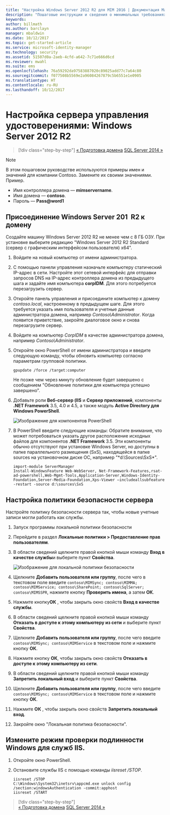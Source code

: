 ```yaml
---
title: "Настройка Windows Server 2012 R2 для MIM 2016 | Документация Майкрософт"
description: "Пошаговые инструкции и сведения о минимальных требованиях для подготовки Windows Server 2012 RS к работе с MIM 2016."
keywords: 
author: billmath
ms.author: barclayn
manager: mbaldwin
ms.date: 10/12/2017
ms.topic: get-started-article
ms.service: microsoft-identity-manager
ms.technology: security
ms.assetid: 51507d0a-2aeb-4cfd-a642-7c71e666d6cd
ms.reviewer: mwahl
ms.suite: ems
ms.openlocfilehash: 76a59292da97583887020c89025add77c7a64c80
ms.sourcegitcommit: f077508b5569e2a96084267879c5b6551e1e0905
ms.translationtype: HT
ms.contentlocale: ru-RU
ms.lasthandoff: 10/12/2017
---
```

# <a name="set-up-an-identity-management-server-windows-server-2012-r2"></a>Настройка сервера управления удостоверениями: Windows Server 2012 R2

>[!div class="step-by-step"]
[« Подготовка домена](preparing-domain.md)
[SQL Server 2014 »](prepare-server-sql2014.md)

> [!NOTE]
> В этом пошаговом руководстве используются примеры имен и значений для компании Contoso. Замените их своими значениями. Пример.
> - Имя контроллера домена — **mimservername**.
> - Имя домена — **contoso**.
> - Пароль — **Pass@word1**

## <a name="join-windows-server-2012-r2-to-your-domain"></a>Присоединение Windows Server 201  R2 к домену

Создайте машину Windows Server 2012 R2 не менее чем с 8 ГБ ОЗУ. При установке выберите редакцию "Windows Server 2012 R2 Standard (сервер с графическим интерфейсом пользователя) x64".

1. Войдите на новый компьютер от имени администратора.

2. С помощью панели управления назначьте компьютеру статический IP-адрес в сети. Настройте этот сетевой интерфейс для отправки запросов DNS на IP-адрес контроллера домена из предыдущего шага и задайте имя компьютера **corpIDM**.  Для этого потребуется перезагрузить сервер.

3. Откройте панель управления и присоедините компьютер к домену *contoso.local*, настроенному в предыдущем шаге.  Для этого требуется указать имя пользователя и учетные данные администратора домена, например *Contoso\Administrator*.  Когда появится приветствие, закройте диалоговое окно и снова перезагрузите сервер.

4. Войдите на компьютер *CorpIDM* в качестве администратора домена, например *Contoso\Administrator*.

5. Откройте окно PowerShell от имени администратора и введите следующую команду, чтобы обновить компьютер согласно параметрам групповой политики.

    ```
    gpupdate /force /target:computer
    ```

    Не позже чем через минуту обновление будет завершено с сообщением "Обновление политики для компьютера успешно завершено".

6. Добавьте роли **Веб-сервер (IIS** и **Сервер приложений**, компоненты **.NET Framework** 3.5, 4.0 и 4.5, а также модуль **Active Directory для Windows PowerShell**.

    ![Изображение для компонентов PowerShell](media/MIM-DeployWS2.png)

7. В PowerShell введите следующие команды: Обратите внимание, что может потребоваться указать другое расположение исходных файлов для компонентов **.NET Framework** 3.5. Эти компоненты обычно отсутствуют при установке Windows Server, но доступны в папке параллельного размещения (SxS), находящейся в папке sources на установочном диске ОС, например "*d:\Sources\SxS\*".

    ```
    import-module ServerManager
    Install-WindowsFeature Web-WebServer, Net-Framework-Features,rsat-ad-powershell,Web-Mgmt-Tools,Application-Server,Windows-Identity-Foundation,Server-Media-Foundation,Xps-Viewer –includeallsubfeature -restart -source d:\sources\SxS
    ```

## <a name="configure-the-server-security-policy"></a>Настройка политики безопасности сервера

Настройте политику безопасности сервера так, чтобы новые учетные записи могли работать как службы.

1. Запуск программы локальной политики безопасности

2. Перейдите в раздел **Локальные политики > Предоставление прав пользователям**.

3. В области сведений щелкните правой кнопкой мыши команду **Вход в качестве службы**и выберите пункт **Свойства**.

    ![Изображение для локальной политики безопасности](media/MIM-DeployWS3.png)

4. Щелкните **Добавить пользователя или группу**, после чего в текстовом поле введите `contoso\MIMSync; contoso\MIMMA; contoso\MIMService; contoso\SharePoint; contoso\SqlServer; contoso\MIMSSPR`, нажмите кнопку **Проверить имена**, а затем **ОК**.

5. Нажмите кнопку**ОК** , чтобы закрыть окно свойств **Вход в качестве службы**.

6.  В области сведений щелкните правой кнопкой мыши команду **Отказать в доступе к этому компьютеру из сети** и выберите пункт **Свойства**.

7. Щелкните **Добавить пользователя или группу**, после чего введите `contoso\MIMSync; contoso\MIMService` в текстовом поле и нажмите кнопку **ОК**.

8. Нажмите кнопку **ОК**, чтобы закрыть окно свойств **Отказать в доступе к этому компьютеру из сети**.

9. В области сведений щелкните правой кнопкой мыши команду **Запретить локальный вход** и выберите пункт **Свойства**.

10. Щелкните **Добавить пользователя или группу**, после чего введите `contoso\MIMSync; contoso\MIMService` в текстовом поле и нажмите кнопку **ОК**.

11. Нажмите **ОК** , чтобы закрыть окно свойств **Запретить локальный вход**.

12. Закройте окно "Локальная политика безопасности".


## <a name="change-the-iis-windows-authentication-mode"></a>Измените режим проверки подлинности Windows для служб IIS.

1.  Откройте окно PowerShell.

2.  Остановите службы IIS с помощью команды *iisreset /STOP*.

    ```
    iisreset /STOP
    C:\Windows\System32\inetsrv\appcmd.exe unlock config /section:windowsAuthentication -commit:apphost
    iisreset /START
    ```

>[!div class="step-by-step"]  
[« Подготовка домена](preparing-domain.md)
[SQL Server 2014 »](prepare-server-sql2014.md)
